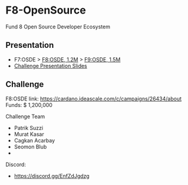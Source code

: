 # F8-OpenSource
Fund 8 Open Source Developer Ecosystem

## Presentation

- F7:OSDE > [F8:OSDE, 1.2M](https://cardano.ideascale.com/c/idea/382213) > [F9:OSDE, 1.5M](https://cardano.ideascale.com/c/idea/401296)
- [Challenge Presentation Slides](https://docs.google.com/presentation/d/1Q3jippH0uS5uXvtduRn6GGI_usLe10Gi3QMjfBcmAOg/edit#slide=id.g113e7636acb_0_7)

## Challenge
F8:OSDE link: https://cardano.ideascale.com/c/campaigns/26434/about 
Funds: $ 1,200,000 

Challenge Team 
- Patrik Suzzi
- Murat Kasar
- Cagkan Acarbay
- Seomon Blub
- 
Discord: 
- https://discord.gg/EnfZdJgdzg







